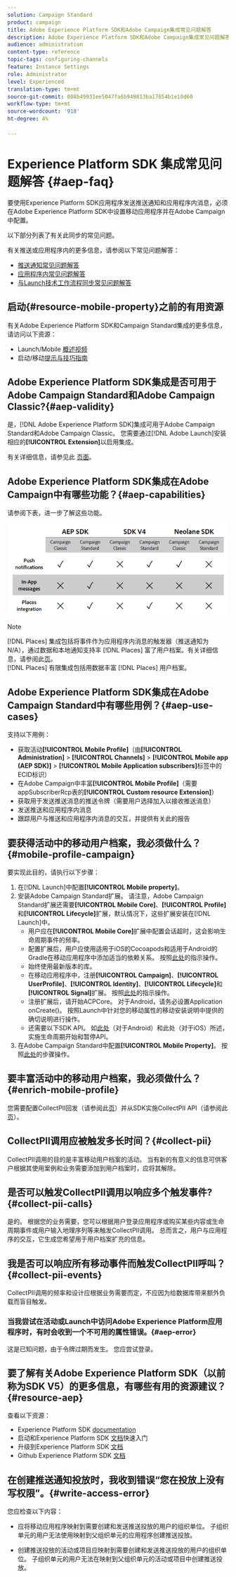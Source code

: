 ```yaml
---
solution: Campaign Standard
product: campaign
title: Adobe Experience Platform SDK和Adobe Campaign集成常见问题解答
description: Adobe Experience Platform SDK和Adobe Campaign集成常见问题解答
audience: administration
content-type: reference
topic-tags: configuring-channels
feature: Instance Settings
role: Administrator
level: Experienced
translation-type: tm+mt
source-git-commit: 088b49931ee5047fa6b949813ba17654b1e10d60
workflow-type: tm+mt
source-wordcount: '918'
ht-degree: 4%

---
```



# Experience Platform SDK 集成常见问题解答 {#aep-faq}

要使用Experience Platform SDK应用程序发送推送通知和应用程序内消息，必须在Adobe Experience Platform SDK中设置移动应用程序并在Adobe Campaign中配置。

以下部分列表了有关此同步的常见问题。

有关推送或应用程序内的更多信息，请参阅以下常见问题解答：

* [推送通知常见问题解答](../../channels/using/about-push-notifications.md#push-faq)
* [应用程序内常见问题解答](../../channels/using/about-in-app-messaging.md#in-app-faq)
* [与Launch技术工作流程同步常见问题解答](../../administration/using/syncwithlaunch-faq.md)

## 启动{#resource-mobile-property}之前的有用资源

有关Adobe Experience Platform SDK和Campaign Standard集成的更多信息，请访问以下资源：

* Launch/Mobile [概述视频](https://www.adobe.com/experience-platform/launch.html#acpl-mobile-video)
* 启动/移动[提示与技巧指南](https://www.adobe.com/content/dam/www/us/en/experience-platform/launch-tag-manager/pdfs/adobe-cloud-platform-launch-tips-and-tricks-sheet.pdf)

## Adobe Experience Platform SDK集成是否可用于Adobe Campaign Standard和Adobe Campaign Classic?{#aep-validity}

是，[!DNL Adobe Experience Platform SDK]集成可用于Adobe Campaign Standard和Adobe Campaign Classic。 您需要通过[!DNL Adobe Launch]安装相应的&#x200B;**[!UICONTROL Extension]**&#x200B;以启用集成。

有关详细信息，请参见此 [ 页面](Https://aep-sdks.gitbook.io/docs/using-mobile-extensions/adobe-campaign-standard)。

## Adobe Experience Platform SDK集成在Adobe Campaign中有哪些功能？{#aep-capabilities}

请参阅下表，进一步了解这些功能。

![](assets/faq.png)

>[!NOTE]
>
>[!DNL Places] 集成包括将事件作为应用程序内消息的触发器（推送通知为N/A），通过数据和本地通知支持丰 [!DNL Places] 富了用户档案。有关详细信息，请参阅此[页](../../channels/using/preparing-and-sending-an-in-app-message.md)。 <br>[!DNL Places] 有限集成包括用数据丰富 [!DNL Places] 用户档案。

## Adobe Experience Platform SDK集成在Adobe Campaign Standard中有哪些用例？{#aep-use-cases}

支持以下用例：

* 获取活动&#x200B;**[!UICONTROL Mobile Profile]**（由&#x200B;**[!UICONTROL Administration]** > **[!UICONTROL Channels]** > **[!UICONTROL Mobile app (AEP SDK)]** > **[!UICONTROL Mobile Application subscribers]**&#x200B;标签中的ECID标识）
* 在Adobe Campaign中丰富&#x200B;**[!UICONTROL Mobile Profile]**（需要appSubscriberRcp表的&#x200B;**[!UICONTROL Custom resource Extension]**）
* 获取用于发送推送消息的推送令牌（需要用户选择加入以接收推送消息）
* 发送推送和应用程序内消息
* 跟踪用户与推送和应用程序内消息的交互，并提供有关此的报告

## 要获得活动中的移动用户档案，我必须做什么？{#mobile-profile-campaign}

要实现此目的，请执行以下步骤：

1. 在[!DNL Launch]中配置&#x200B;**[!UICONTROL Mobile property]**。
1. 安装Adobe Campaign Standard扩展。 请注意，Adobe Campaign Standard扩展还需要&#x200B;**[!UICONTROL Mobile Core]**、**[!UICONTROL Profile]**&#x200B;和&#x200B;**[!UICONTROL Lifecycle]**&#x200B;扩展，默认情况下，这些扩展安装在[!DNL Launch]中。
   * 用户应在&#x200B;**[!UICONTROL Mobile Core]**&#x200B;扩展中配置会话超时，这会影响生命周期事件的频率。
   * 配置扩展后，用户应使用适用于iOS的Cocoapods和适用于Android的Gradle在移动应用程序中添加适当的依赖关系。 按照[此处](https://aep-sdks.gitbook.io/docs/using-mobile-extensions/adobe-campaign-standard)的指示操作。
   * 始终使用最新版本的库。
   * 在移动应用程序中，注册&#x200B;**[!UICONTROL Campaign]**、**[!UICONTROL UserProfile]**、**[!UICONTROL Identity]**、**[!UICONTROL Lifecycle]**&#x200B;和&#x200B;**[!UICONTROL Signal]**&#x200B;扩展。 按照[此处](https://aep-sdks.gitbook.io/docs/using-mobile-extensions/adobe-campaign-standard#register-the-campaign-standard-extension-with-mobile-core)的指示操作。
   * 注册扩展后，请开始ACPCore。 对于Android，请务必设置Application onCreate()。 按照Launch中针对您的移动属性的移动安装说明中提供的确切说明进行操作。
   * 还需要以下SDK API。 如[此处](https://aep-sdks.gitbook.io/docs/using-mobile-extensions/mobile-core/lifecycle/lifecycle-extension-in-android)（对于Android）和此处（对于iOS）所述，实施生命周期开始和暂停API。
1. 在Adobe Campaign Standard中配置&#x200B;**[!UICONTROL Mobile Property]**。 按照[此处](../../administration/using/configuring-a-mobile-application.md#channel-specific-config)的步骤操作。

## 要丰富活动中的移动用户档案，我必须做什么？{#enrich-mobile-profile}

您需要配置CollectPII回发（请参阅此[页](https://helpx.adobe.com/campaign/kb/config-app-in-launch.html#PIIpostback)）并从SDK实施CollectPII API（请参阅此[页](https://aep-sdks.gitbook.io/docs/using-mobile-extensions/mobile-core/mobile-core-api-reference#collect-pii)）。

## CollectPII调用应被触发多长时间？{#collect-pii}

CollectPII调用的目的是丰富移动用户档案的活动。 当有新的有意义的信息可供客户根据其使用案例和业务需要添加到用户档案时，应将其解除。

## 是否可以触发CollectPII调用以响应多个触发事件?{#collect-pii-calls}

是的。 根据您的业务需要，您可以根据用户登录应用程序或购买某些内容或生命周期事件或用户输入地理序列等来触发CollectPII调用。 总而言之，用户与应用程序的交互，它生成您希望用于用户档案扩充的信息。

## 我是否可以响应所有移动事件而触发CollectPII呼叫？{#collect-pii-events}

CollectPII调用的频率和设计应根据业务需要而定，不应因为给数据库带来额外负载而盲目触发。

### 当我尝试在活动或Launch中访问Adobe Experience Platform应用程序时，有时会收到一个不可用的属性错误。{#aep-error}

这是已知问题，由于令牌过期而发生。 您应尝试登录。

## 要了解有关Adobe Experience Platform SDK（以前称为SDK V5）的更多信息，有哪些有用的资源建议？{#resource-aep}

查看以下资源：

* Experience Platform SDK [documentation](Https://aep-sdks.gitbook.io/docs/)
* 启动和Experience Platform SDK [文档](https://aep-sdks.gitbook.io/docs/getting-started/create-a-mobile-property)快速入门
* 升级到Experience Platform SDK [文档](https://aep-sdks.gitbook.io/docs/resources/upgrading-to-aep)
* Github Experience Platform SDK [文档](https://github.com/Adobe-Marketing-Cloud/acp-sdks/)

## 在创建推送通知投放时，我收到错误“您在投放上没有写权限”。{#write-access-error}

您应检查以下内容：

* 应将移动应用程序映射到需要创建和发送推送投放的用户的组织单位。 子组织单元的用户无法使用映射到父组织单元的应用程序创建推送投放。

* 创建推送投放的活动或项目应映射到需要创建和发送推送投放的用户的组织单位。 子组织单元的用户无法在映射到父组织单元的活动或项目中创建推送投放。